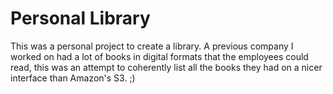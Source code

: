 # Personal Library

This was a personal project to create a library. A previous company I worked on had a lot of books in digital formats that the employees could read, this was an attempt to coherently list all the books they had on a nicer interface than Amazon's S3. ;)